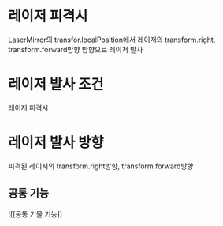 # 레이저 피격시
LaserMirror의 transfor.localPosition에서 레이저의 transform.right, transform.forward방향 방향으로 레이저 발사
# 레이저 발사 조건
레이저 피격시
# 레이저 발사 방향
피격된 레이저의 transform.right방향, transform.forward방향

## 공통 기능
![[공통 기물 기능]]